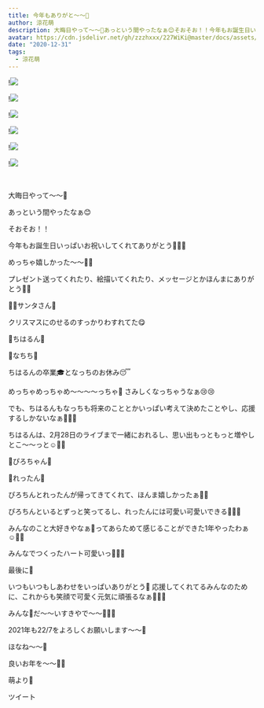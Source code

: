 ```yaml
---
title: 今年もありがと〜〜🍅
author: 涼花萌
description: 大晦日やって〜〜🤭あっという間やったなぁ😊そおそお！！今年もお誕生日いっぱいお祝いしてくれてありがとう🥰💓💓めっちゃ嬉しかった〜〜💓💓プレゼント送ってくれ...
avatar: https://cdn.jsdelivr.net/gh/zzzhxxx/227WiKi@master/docs/assets/photo/avatar/moe.jpg
date: "2020-12-31"
tags:
  - 涼花萌
---
```


!![](https://cdn.jsdelivr.net/gh/zzzhxxx/227WiKi-image@master/blog-image/moe-2020-12-31_1.jpg)

!![](https://cdn.jsdelivr.net/gh/zzzhxxx/227WiKi-image@master/blog-image/moe-2020-12-31_2.jpg)

!![](https://cdn.jsdelivr.net/gh/zzzhxxx/227WiKi-image@master/blog-image/moe-2020-12-31_3.jpg)

!![](https://cdn.jsdelivr.net/gh/zzzhxxx/227WiKi-image@master/blog-image/moe-2020-12-31_4.jpg)

!![](https://cdn.jsdelivr.net/gh/zzzhxxx/227WiKi-image@master/blog-image/moe-2020-12-31_5.jpg)

!![](https://cdn.jsdelivr.net/gh/zzzhxxx/227WiKi-image@master/blog-image/moe-2020-12-31_6.jpg)



  ﻿



大晦日やって〜〜🤭



あっという間やったなぁ😊







そおそお！！

今年もお誕生日いっぱいお祝いしてくれてありがとう🥰💓💓


めっちゃ嬉しかった〜〜💓💓


プレゼント送ってくれたり、絵描いてくれたり、メッセージとかほんまにありがとう🍅🍅





🎅🏻サンタさん🎁







クリスマスにのせるのすっかりわすれてた😋










💓ちはるん💓






💓なちち💓








ちはるんの卒業🎓となっちのお休み😴



めっちゃめっちゃめ〜〜〜〜っちゃ🥺
さみしくなっちゃうなぁ😢😢



でも、ちはるんもなっちも将来のこととかいっぱい考えて決めたことやし、応援するしかないなぁ🍋🥺💓






ちはるんは、2月28日のライブまで一緒におれるし、思い出もっともっと増やしとこ〜〜っと☺️💓💓









💓ぴろちゃん💓



💓れったん💓






ぴろちんとれったんが帰ってきてくれて、ほんま嬉しかったぁ🥰🥰



ぴろちんといるとずっと笑ってるし、れったんには可愛い可愛いできる🥰💓💓




みんなのこと大好きやなぁ💓ってあらためて感じることができた1年やったわぁ☺️💓💓









みんなでつくったハート可愛いっ🥰💓💓












最後に🥰


いつもいつもしあわせをいっぱいありがとう💓
応援してくれてるみんなのために、これからも笑顔で可愛く元気に頑張るなぁ🍋😊💓



みんな💓だ〜〜いすきやで〜〜🥰💓💓





2021年も22/7をよろしくお願いします〜〜💓


ほなね〜〜💓

良いお年を〜〜💓💓



萌より💓


ツイート



